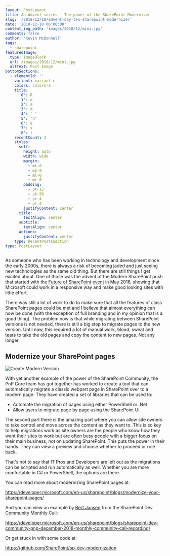 ```yaml
---
layout: PostLayout
title: An Advent series - The power of the SharePoint Modernizer
slug: '/2018/12/10/advent-day-ten-sharepoint-modernizer'
date: '2018-12-10 06:00:00'
content_img_path: 'images/2018/12/mini.jpg'
comments: false
author: 'Kevin McDonnell'
tags:
  - sharepoint
featuredImage:
  type: ImageBlock
  url: /images/2018/12/mini.jpg
  altText: Post Image
bottomSections:
  - elementId: ''
    variant: variant-c
    colors: colors-a
    title:
      '0': R
      '1': e
      '2': a
      '3': d
      '4': ' '
      '5': 'n'
      '6': e
      '7': x
      '8': t
    recentCount: 3
    styles:
      self:
        height: auto
        width: wide
        margin:
          - mt-0
          - mb-0
          - ml-0
          - mr-0
        padding:
          - pt-12
          - pb-56
          - pr-4
          - pl-4
        justifyContent: center
      title:
        textAlign: center
      subtitle:
        textAlign: center
      actions:
        justifyContent: center
    type: RecentPostsSection
type: PostLayout
---
```


As someone who has been working in technology and development since the early 2000s, there is always a risk of becoming jaded and just seeing new technologies as the same old thing. But there are still things I get excited about. One of those was the advent of the Modern SharePoint push that started with the [Future of SharePoint event](https://www.microsoft.com/en-us/microsoft-365/blog/2016/05/04/the-future-of-sharepoint/) in May 2016, showing that Microsoft could work in a responsive way and make good looking sites with little effort.

There was still a lot of work to do to make sure that all the features of class SharePoint pages could be met and I believe that almost everything can now be done (with the exception of full branding and in my opinion that is a good thing). The problem now is that while migrating between SharePoint versions is not needed, there is still a big step to migrate pages to the new version. Until now, this required a lot of manual work, blood, sweat and tears to take the old pages and copy the content to new pages. Not any longer.

## Modernize your SharePoint pages

![Create Modern Version](/images/2018/12/createmodernversion.png)

With yet another example of the power of the SharePoint Community, the PnP Core team has got together has worked to create a tool that can automatically migrate a classic webpart page in SharePoint over to a modern page. They have created a set of libraries that can be used to:

- Automate the migration of pages using either PowerShell or .Net
- Allow users to migrate page by page using the SharePoint UI

The second part there is the amazing part where you can allow site owners to take control and move across the content as they want to. This is so key to help migrations work as site owners are the people who know how they want their sites to work but are often busy people with a bigger focus on their main business, not on updating SharePoint. This puts the power in their hands. They can view a preview and choose whether to proceed or role back.

That's not to say that IT Pros and Developers are left out as the migrations can be scripted and run automatically as well. Whether you are more comfortable in C# or PowerShell, the options are there.

You can read more about modernizing SharePoint pages at:

https://developer.microsoft.com/en-us/sharepoint/blogs/modernize-your-sharepoint-pages/

And you can view an example by [Bert Jansen](https://twitter.com/O365Bert) from the SharePoint Dev Community Monthly Call:

https://developer.microsoft.com/en-us/sharepoint/blogs/sharepoint-dev-community-pnp-december-2018-monthly-community-call-recording/

Or get stuck in with some code at:

https://github.com/SharePoint/sp-dev-modernization
